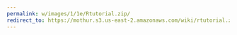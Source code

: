 ```yaml
---
permalink: w/images/1/1e/Rtutorial.zip/
redirect_to: https://mothur.s3.us-east-2.amazonaws.com/wiki/rtutorial.zip
---
```


